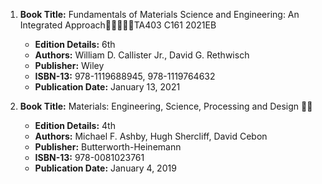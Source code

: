 1. **Book Title:** Fundamentals of Materials Science and Engineering: An Integrated Approach🚨🚨🚨🚨🚨TA403 C161 2021EB
   - **Edition Details:** 6th
   - **Authors:** William D. Callister Jr., David G. Rethwisch
   - **Publisher:** Wiley
   - **ISBN-13:** 978-1119688945, 978-1119764632
   - **Publication Date:** January 13, 2021

2. **Book Title:** Materials: Engineering, Science, Processing and Design 📒🔐
   - **Edition Details:** 4th
   - **Authors:** Michael F. Ashby, Hugh Shercliff, David Cebon
   - **Publisher:** Butterworth-Heinemann
   - **ISBN-13:** 978-0081023761
   - **Publication Date:** January 4, 2019
